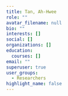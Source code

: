 ```yaml
---
title: Tan, Ah-Hwee
role: ""
avatar_filename: null
bio: ""
interests: []
social: []
organizations: []
education:
  courses: []
email: ""
superuser: true
user_groups:
  - Researchers
highlight_name: false
---
```

